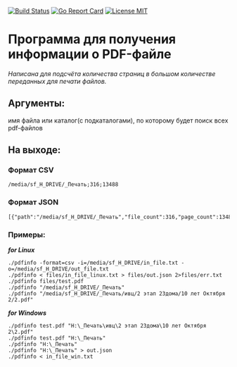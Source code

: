 [![Build Status](https://travis-ci.org/mpuzanov/pdfinfo.svg?branch=master)](https://travis-ci.org/mpuzanov/pdfinfo)
[![Go Report Card](https://goreportcard.com/badge/github.com/mpuzanov/pdfinfo)](https://goreportcard.com/report/github.com/mpuzanov/pdfinfo)
[![License MIT](https://img.shields.io/badge/License-MIT-brightgreen.svg)](https://img.shields.io/badge/License-MIT-brightgreen.svg)

# Программа для получения информации о PDF-файле  

*Написана для подсчёта количества страниц в большом количестве переданных для печати файлов.*  

## Аргументы:
имя файла или каталог(с подкаталогами), по которому будет поиск всех pdf-файлов

## На выходе:

### Формат CSV
	/media/sf_H_DRIVE/_Печать;316;13488
### Формат JSON
	[{"path":"/media/sf_H_DRIVE/_Печать","file_count":316,"page_count":13488}]

### Примеры:
***for Linux*** 

	./pdfinfo -format=csv -i=/media/sf_H_DRIVE/in_file.txt -o=/media/sf_H_DRIVE/out_file.txt
	./pdfinfo < files/in_file_linux.txt > files/out.json 2>files/err.txt
	./pdfinfo files/test.pdf
	./pdfinfo "/media/sf_H_DRIVE/_Печать"
	./pdfinfo "/media/sf_H_DRIVE/_Печать/ивц/2 этап 23дома/10 лет Октября 2/2.pdf"

***for Windows***  

	./pdfinfo test.pdf "H:\_Печать\ивц\2 этап 23дома\10 лет Октября 2\2.pdf"
	./pdfinfo test.pdf "H:\_Печать"
	./pdfinfo "H:\_Печать"
	./pdfinfo "H:\_Печать" > out.json
	./pdfinfo < in_file_win.txt
